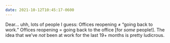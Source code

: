```yaml
---
date: 2021-10-12T10:45:17-0600
---
```


Dear… uhh, lots of people I guess: Offices reopening ≠ “going back to work.” Offices reopening = going back to the office \[for *some* people!\]. The idea that we’ve *not* been at work for the last 19+ months is pretty ludicrous.

